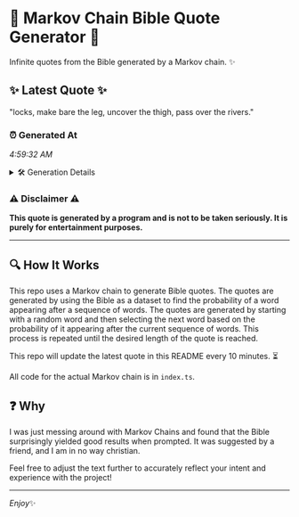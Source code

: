 # 📖 Markov Chain Bible Quote Generator 📖

Infinite quotes from the Bible generated by a Markov chain. ✨

## ✨ Latest Quote ✨
"locks, make bare the leg, uncover the thigh, pass over the rivers."

### ⏰ Generated At
*4:59:32 AM*

<details>
    <summary>🛠️ Generation Details</summary>
    <p>
        <strong>🌱 Seed:</strong> locks,<br>
        <strong>🔄 Iterations:</strong> 11<br>
        <strong>📜 Context History:</strong><br>[ locks, ]: make<br>[ locks,, make ]: bare<br>[ locks,, make, bare ]: the<br>[ locks,, make, bare, the ]: leg,<br>[ locks,, make, bare, the, leg, ]: uncover<br>[ locks,, make, bare, the, leg,, uncover ]: the<br>[ make, bare, the, leg,, uncover, the ]: thigh,<br>[ bare, the, leg,, uncover, the, thigh, ]: pass<br>[ the, leg,, uncover, the, thigh,, pass ]: over<br>[ leg,, uncover, the, thigh,, pass, over ]: the<br>[ uncover, the, thigh,, pass, over, the ]: rivers.<br>
    </p>
</details>

### ⚠️ Disclaimer ⚠️
**This quote is generated by a program and is not to be taken seriously. It is purely for entertainment purposes.**

---

## 🔍 How It Works

This repo uses a Markov chain to generate Bible quotes. The quotes are generated by using the Bible as a dataset to find the probability of a word appearing after a sequence of words. The quotes are generated by starting with a random word and then selecting the next word based on the probability of it appearing after the current sequence of words. This process is repeated until the desired length of the quote is reached.

This repo will update the latest quote in this README every 10 minutes. ⏳

All code for the actual Markov chain is in `index.ts`.

## ❓ Why

I was just messing around with Markov Chains and found that the Bible surprisingly yielded good results when prompted. 
It was suggested by a friend, and I am in no way christian.

Feel free to adjust the text further to accurately reflect your intent and experience with the project!

---

*Enjoy*✨
